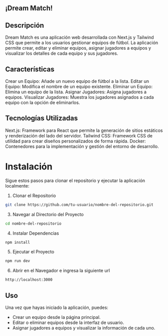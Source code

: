 ## ¡Dream Match!

## Descripción
Dream Match es una aplicación web desarrollada con Next.js y Tailwind CSS que permite a los usuarios gestionar equipos de fútbol. La aplicación permite crear, editar y eliminar equipos, asignar jugadores a equipos y visualizar los detalles de cada equipo y sus jugadores.

## Características
Crear un Equipo: Añade un nuevo equipo de fútbol a la lista.
Editar un Equipo: Modifica el nombre de un equipo existente.
Eliminar un Equipo: Elimina un equipo de la lista.
Asignar Jugadores: Asigna jugadores a equipos.
Visualizar Jugadores: Muestra los jugadores asignados a cada equipo con la opción de eliminarlos.

## Tecnologías Utilizadas
Next.js: Framework para React que permite la generación de sitios estáticos y renderización del lado del servidor.
Tailwind CSS: Framework CSS de utilidad para crear diseños personalizados de forma rápida.
Docker: Contenedores para la implementación y gestión del entorno de desarrollo.

# Instalación
Sigue estos pasos para clonar el repositorio y ejecutar la aplicación localmente:

1. Clonar el Repositorio
```bash
git clone https://github.com/tu-usuario/nombre-del-repositorio.git
```
3. Navegar al Directorio del Proyecto
```bash
cd nombre-del-repositorio
```
4. Instalar Dependencias
```bash
npm install
```
5. Ejecutar el Proyecto
```bash
npm run dev
```
6. Abrir en el Navegador e ingresa la siguiente url
```bash
http://localhost:3000
```
## Uso
Una vez que hayas iniciado la aplicación, puedes:
- Crear un equipo desde la página principal.
- Editar o eliminar equipos desde la interfaz de usuario.
- Asignar jugadores a equipos y visualizar la información de cada uno.
